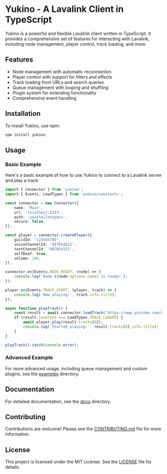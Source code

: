# Yukino - A Lavalink Client in TypeScript

Yukino is a powerful and flexible Lavalink client written in TypeScript. It provides a comprehensive set of features for interacting with Lavalink, including node management, player control, track loading, and more.

## Features

- Node management with automatic reconnection
- Player control with support for filters and effects
- Track loading from URLs and search queries
- Queue management with looping and shuffling
- Plugin system for extending functionality
- Comprehensive event handling

## Installation

To install Yukino, use npm:

```bash
npm install yukino
```

## Usage

### Basic Example

Here's a basic example of how to use Yukino to connect to a Lavalink server and play a track:

```typescript
import { Connector } from 'yukino';
import { Events, LoadTypes } from 'yukino/constants';

const connector = new Connector({
    name: 'Main',
    url: 'localhost:2333',
    auth: 'youshallnotpass',
    secure: false,
});

const player = connector.createPlayer({
    guildId: '123456789',
    voiceChannelId: '987654321',
    textChannelId: '987654321',
    selfDeaf: true,
    volume: 100,
});

connector.on(Events.NODE_READY, (node) => {
    console.log(`Node ${node.options.name} is ready!`);
});

player.on(Events.TRACK_START, (player, track) => {
    console.log('Now playing:', track.info.title);
});

async function playTrack() {
    const result = await connector.loadTrack('https://www.youtube.com/watch?v=dQw4w9WgXcQ');
    if (result.loadType === LoadTypes.TRACK_LOADED) {
        await player.play(result.tracks[0]);
        console.log('Started playing:', result.tracks[0].info.title);
    }
}

playTrack().catch(console.error);
```

### Advanced Example

For more advanced usage, including queue management and custom plugins, see the [examples](examples) directory.

## Documentation

For detailed documentation, see the [docs](docs) directory.

## Contributing

Contributions are welcome! Please see the [CONTRIBUTING.md](CONTRIBUTING.md) file for more information.

## License

This project is licensed under the MIT License. See the [LICENSE](LICENSE) file for details.
